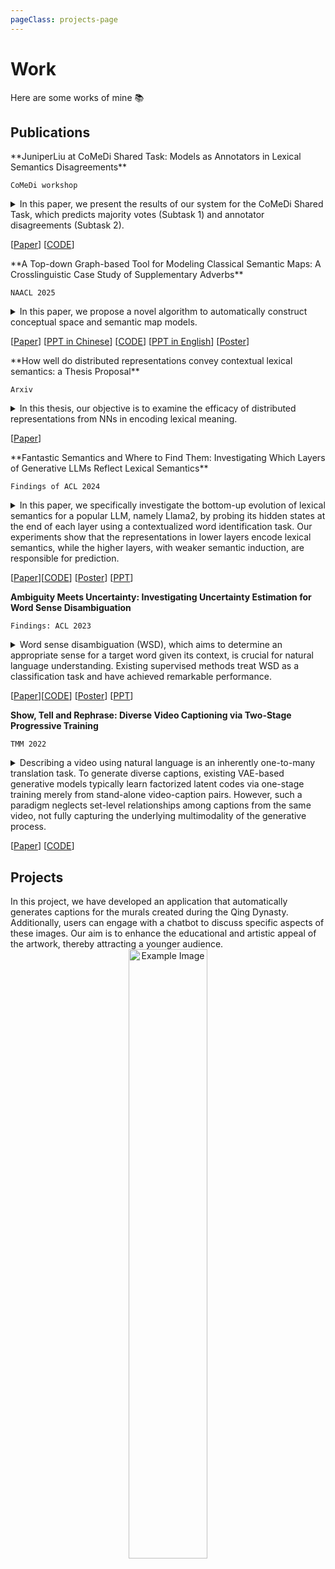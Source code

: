 ```yaml
---
pageClass: projects-page
---
```


# Work

Here are some works of mine :books:

<!-- ## Projects

<ProjectCard image="/projects/1.png">
  
  **Digital Humanities**
  

</ProjectCard> -->

## Publications

<ProjectCard>
  **JuniperLiu at CoMeDi Shared Task: Models as Annotators in Lexical Semantics Disagreements**

  `CoMeDi workshop`
  <details>

  <summary>
  In this paper, we present the results of our system for the CoMeDi Shared Task, which predicts majority votes (Subtask 1) and annotator disagreements (Subtask 2).
  </summary>
  We present the results of our system for the CoMeDi Shared Task, which predicts majority votes (Subtask 1) and annotator disagreements (Subtask 2). Our approach combines model ensemble strategies with MLP-based and threshold-based methods trained on pretrained language models. Treating individual models as virtual annotators, we simulate the annotation process by designing aggregation measures that incorporate continuous relatedness scores and discrete classification labels to capture both majority and disagreement. Additionally, we employ anisotropy removal techniques to enhance performance. Experimental results demonstrate the effectiveness of our methods, particularly for Subtask 2. Notably, we find that standard deviation on continuous relatedness scores among different model manipulations correlates with human disagreement annotations compared to metrics on aggregated discrete labels.
  </details>

[[Paper](https://arxiv.org/abs/2411.12147)] [[CODE](https://github.com/RyanLiut/CoMeDi_Solution)]

</ProjectCard>

<ProjectCard>
  **A Top-down Graph-based Tool for Modeling Classical Semantic Maps: A Crosslinguistic Case Study of Supplementary Adverbs**

  `NAACL 2025`
  <details>

  <summary>
  In this paper, we propose a novel algorithm to automatically construct conceptual space and semantic map models.
  </summary>
  Semantic map models (SMMs) construct a network-like conceptual space from cross-linguistic instances or forms, based on the connectivity hypothesis. This approach has been widely used to represent similarity and entailment relationships in cross-linguistic concept comparisons. However, most SMMs are manually built by human experts using bottom-up procedures, which are often labor-intensive and time-consuming. In this paper, we propose a novel graph-based algorithm that automatically generates conceptual spaces and SMMs in a top-down manner. The algorithm begins by creating a dense graph, which is subsequently pruned into maximum spanning trees, selected according to metrics we propose. These evaluation metrics include both intrinsic and extrinsic measures, considering factors such as network structure and the trade-off between precision and coverage. A case study on cross-linguistic supplementary adverbs demonstrates the effectiveness and efficiency of our model compared to human annotations and other automated methods.
  </details>

[[Paper](https://aclanthology.org/2025.naacl-long.233/)] [[PPT in Chinese](/projects/forum-6-pre.pdf)] [[CODE](https://github.com/RyanLiut/SemanticMapModel)] [[PPT in English](/projects/NAACL_2025_489_pre.pdf)] [[Poster](/projects/NAACL_2025_poster.pdf)]

</ProjectCard>

<ProjectCard>
  **How well do distributed representations convey contextual lexical semantics: a Thesis Proposal**

  `Arxiv`
  <details>

  <summary>
  In this thesis, our objective is to examine the efficacy of distributed representations from NNs in encoding lexical meaning.
  </summary>
  Modern neural networks (NNs), trained on extensive raw sentence data, construct distributed representations by compressing individual words into dense, continuous, high-dimensional vectors. These representations are specifically designed to capture the varied meanings, including ambiguity, of word occurrences within context. In this thesis, our objective is to examine the efficacy of distributed representations from NNs in encoding lexical meaning. Initially, we identify four sources of ambiguity - homonymy, polysemy, semantic roles, and multifunctionality - based on the relatedness and similarity of meanings influenced by context. Subsequently, we aim to evaluate these sources by collecting or constructing multilingual datasets, leveraging various language models, and employing linguistic analysis tools.
  </details>

[[Paper](https://arxiv.org/abs/2406.00751)]

</ProjectCard>

<ProjectCard>
  **Fantastic Semantics and Where to Find Them: Investigating Which Layers of Generative LLMs Reflect Lexical Semantics**

  `Findings of ACL 2024`
  <details>

  <summary>
In this paper, we specifically investigate the bottom-up evolution of lexical semantics for a popular LLM, namely Llama2, by probing its hidden states at the end of each layer using a contextualized word identification task. Our experiments show that the representations in lower layers encode lexical semantics, while the higher layers, with weaker semantic induction, are responsible for prediction.
  </summary>

Large language models have achieved remarkable success in general language understanding tasks. However, as a family of generative methods with the objective of next token prediction, the semantic evolution with the depth of these models are not fully explored, unlike their predecessors, such as BERT-like architectures. In this paper, we specifically investigate the bottom-up evolution of lexical semantics for a popular LLM, namely Llama2, by probing its hidden states at the end of each layer using a contextualized word identification task. Our experiments show that the representations in lower layers encode lexical semantics, while the higher layers, with weaker semantic induction, are responsible for prediction. This is in contrast to models with discriminative objectives, such as mask language modeling, where the higher layers obtain better lexical semantics. The conclusion is further supported by the monotonic increase in performance via the hidden states for the last meaningless symbols, such as punctuation, in the prompting strategy.

  </details>

[[Paper](https://aclanthology.org/2024.findings-acl.866/)]\[[CODE](https://github.com/RyanLiut/LLM_LexSem)\] [[Poster](/projects/poster_24.pdf)] [[PPT](/projects/main_wo_video_24.pdf)]

</ProjectCard>

</ProjectCard>

<ProjectCard>

  **Ambiguity Meets Uncertainty: Investigating Uncertainty Estimation for Word Sense Disambiguation**
  
  `Findings: ACL 2023`
  <details>
  
  <summary>
  Word sense disambiguation (WSD), which aims to determine an appropriate sense for a target word given its context, is crucial for natural language understanding. Existing supervised methods treat WSD as a classification task and have achieved remarkable performance.
  </summary>
  Word sense disambiguation (WSD), which aims to determine an appropriate sense for a target word given its context, is crucial for natural language understanding. Existing supervised methods treat WSD as a classification task and have achieved remarkable performance. However, they ignore uncertainty estimation (UE) in the real-world setting, where the data is always noisy and out of distribution. This paper extensively studies UE on the benchmark designed for WSD. Specifically, we first compare four uncertainty scores for a state-of-the-art WSD model and verify that the conventional predictive probabilities obtained at the end of the model are inadequate to quantify uncertainty. Then, we examine the capability of capturing data and model uncertainties by the model with the selected UE score on well-designed test scenarios and discover that the model reflects data uncertainty satisfactorily but underestimates model uncertainty. Furthermore, we explore numerous lexical properties that intrinsically affect data uncertainty and provide a detailed analysis of four critical aspects: the syntactic category, morphology, sense granularity, and semantic relations.
  </details>
  
  [[Paper](https://aclanthology.org/2023.findings-acl.245/)]\[[CODE](https://github.com/RyanLiut/WSD-UE)\] [[Poster](/projects/poster.pdf)] [[PPT](/projects/main_wo_video.pdf)]

</ProjectCard>

<ProjectCard>

  **Show, Tell and Rephrase: Diverse Video Captioning via Two-Stage Progressive Training**
  
  `TMM 2022`

  <details>
  
  <summary>
  Describing a video using natural language is an inherently one-to-many translation task. To generate diverse captions, existing VAE-based generative models typically learn factorized latent codes via one-stage training merely from stand-alone video-caption pairs. However, such a paradigm neglects set-level relationships among captions from the same video, not fully capturing the underlying multimodality of the generative process. 
  </summary>
  Describing a video using natural language is an inherently one-to-many translation task. To generate diverse captions, existing VAE-based generative models typically learn factorized latent codes via one-stage training merely from stand-alone video-caption pairs. However, such a paradigm neglects set-level relationships among captions from the same video, not fully capturing the underlying multimodality of the generative process. To overcome this shortcoming, we leverage neighbouring descriptions for the same video that are articulated with noticeable topics and language variations (i.e., paraphrases). To this end, we propose a novel progressive training method by decomposing the learning of latent variables into two stages that are topic-oriented and paraphrase-oriented, respectively. Specifically, the model learns from divergent topic sentences obtained by semantic-based clustering in the first stage. It is then trained again through paraphrases with a cluster-aware adaptive regularization, allowing more intra-cluster variations. Furthermore, we introduce an overall metric DAUM, a D iversity- A ccuracy U nified M etric to consider both the precision of the generated caption set and its coverage on the reference set, which has proved to have a higher correlation with human judgment than previous precision-only metrics. Extensive experiments on three large-scale video datasets show that the proposed training strategy can achieve superior performance in terms of accuracy, diversity, and DAUM over several baselines.
  </details>
  
  [[Paper](https://ieeexplore.ieee.org/document/9999037)] [[CODE](https://github.com/RyanLiut/STR)]

</ProjectCard>

## Projects

<ProjectCard>
In this project, we have developed an application that automatically generates captions for the murals created during the Qing Dynasty. Additionally, users can engage with a chatbot to discuss specific aspects of these images. Our aim is to enhance the educational and artistic appeal of the artwork, thereby attracting a younger audience.

<div style="text-align:center;">
<!-- ![Image](/projects/界面.png) -->
<img src="/projects/界面.png" alt="Example Image" width="50%">
</div>

</ProjectCard>



<style lang="stylus">

.projects-page
  background-color #fafbfc

</style>